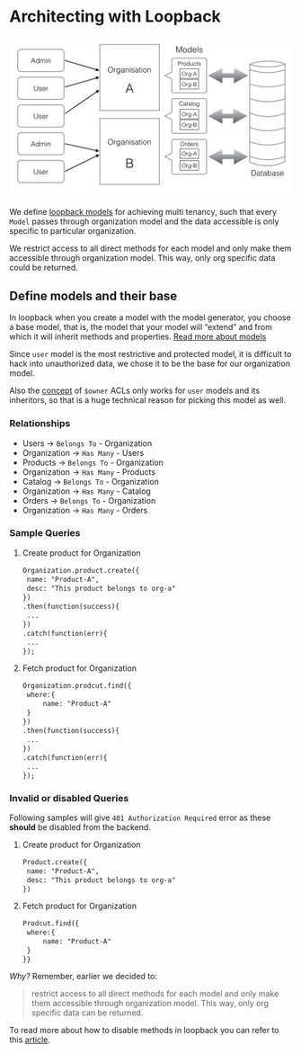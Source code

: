 # Architecting with Loopback

![](../.gitbook/assets/multi-tenant-architecture.png)

We define [loopback models](https://loopback.io/doc/en/lb3/Defining-models.html) for achieving multi tenancy, such that every `Model` passes through organization model and the data accessible is only specific to particular organization.

We restrict access to all direct methods for each model and only make them accessible through organization model. This way, only org specific data could be returned.

## Define models and their base

In loopback when you create a model with the model generator, you choose a base model, that is, the model that your model will “extend” and from which it will inherit methods and properties. [Read more about models](https://loopback.io/doc/en/lb3/Extending-built-in-models.html)

Since `user` model is the most restrictive and protected model, it is difficult to hack into unauthorized data, we chose it to be the base for our organization model.

Also the [concept](https://github.com/strongloop/loopback/issues/854#issuecomment-63992641) of `$owner` ACLs only works for `user` models and its inheritors, so that is a huge technical reason for picking this model as well.

### Relationships

* Users -&gt; `Belongs To` - Organization
* Organization -&gt; `Has Many` - Users
* Products -&gt; `Belongs To` - Organization
* Organization -&gt; `Has Many` - Products
* Catalog -&gt; `Belongs To` - Organization
* Organization -&gt; `Has Many` - Catalog
* Orders -&gt; `Belongs To` - Organization
* Organization -&gt; `Has Many` - Orders

### Sample Queries

1. Create product for Organization

   ```text
   Organization.product.create({
    name: "Product-A",
    desc: "This product belongs to org-a"
   })
   .then(function(success){
    ...
   })
   .catch(function(err){
    ...
   });
   ```

2. Fetch product for Organization

   ```text
   Organization.prodcut.find({
    where:{
        name: "Product-A"
    } 
   })
   .then(function(success){
    ...
   })
   .catch(function(err){
    ...
   });
   ```

### Invalid or disabled Queries

Following samples will give `401 Authorization Required` error as these **should** be disabled from the backend.

1. Create product for Organization

   ```text
   Product.create({
    name: "Product-A",
    desc: "This product belongs to org-a"
   })
   ```

2. Fetch product for Organization

   ```text
   Prodcut.find({
    where:{
        name: "Product-A"
    } 
   }}
   ```

_Why?_ Remember, earlier we decided to:

> restrict access to all direct methods for each model and only make them accessible through organization model. This way, only org specific data can be returned.

To read more about how to disable methods in loopback you can refer to this [article](https://loopback.io/doc/en/lb3/Exposing-models-over-REST.html#exposing-and-hiding-models-methods-and-endpoints).

